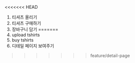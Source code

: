 <<<<<<< HEAD
1. 티셔츠 올리기
2. 티셔츠 구매하기
3. 장바구니 담기
=======
1. upload tshirts
2. buy tshirts
3. 디테일 페이지 보여주기
>>>>>>> feature/detail-page
